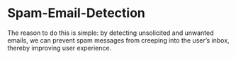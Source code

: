 # Spam-Email-Detection
The reason to do this is simple: by detecting unsolicited and unwanted emails, we can prevent spam messages from creeping into the user’s inbox, thereby improving user experience.
